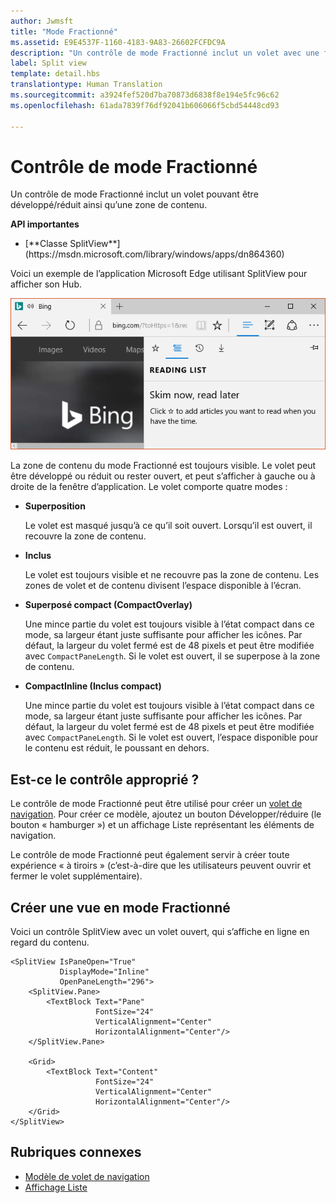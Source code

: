 ```yaml
---
author: Jwmsft
title: "Mode Fractionné"
ms.assetid: E9E4537F-1160-4183-9A83-26602FCFDC9A
description: "Un contrôle de mode Fractionné inclut un volet avec une fonction développer/réduire ainsi qu’une zone de contenu."
label: Split view
template: detail.hbs
translationtype: Human Translation
ms.sourcegitcommit: a3924fef520d7ba70873d6838f8e194e5fc96c62
ms.openlocfilehash: 61ada7839f76df92041b606066f5cbd54448cd93

---
```

# <a name="split-view-control"></a>Contrôle de mode Fractionné

<link rel="stylesheet" href="https://az835927.vo.msecnd.net/sites/uwp/Resources/css/custom.css"> 

Un contrôle de mode Fractionné inclut un volet pouvant être développé/réduit ainsi qu’une zone de contenu.

<div class="important-apis" >
<b>API importantes</b><br/>
<ul>
<li>[**Classe SplitView**](https://msdn.microsoft.com/library/windows/apps/dn864360)</li>
</ul>
</div>

Voici un exemple de l’application Microsoft Edge utilisant SplitView pour afficher son Hub.

![Exemple de mode Fractionné Microsoft Edge](images/split_view_Edge.png)


 La zone de contenu du mode Fractionné est toujours visible. Le volet peut être développé ou réduit ou rester ouvert, et peut s’afficher à gauche ou à droite de la fenêtre d’application. Le volet comporte quatre modes :

-   **Superposition**

    Le volet est masqué jusqu’à ce qu’il soit ouvert. Lorsqu’il est ouvert, il recouvre la zone de contenu.

-   **Inclus**

    Le volet est toujours visible et ne recouvre pas la zone de contenu. Les zones de volet et de contenu divisent l’espace disponible à l’écran.

-   **Superposé compact (CompactOverlay)**

    Une mince partie du volet est toujours visible à l’état compact dans ce mode, sa largeur étant juste suffisante pour afficher les icônes. Par défaut, la largeur du volet fermé est de 48 pixels et peut être modifiée avec `CompactPaneLength`. Si le volet est ouvert, il se superpose à la zone de contenu.

-   **CompactInline (Inclus compact)**

    Une mince partie du volet est toujours visible à l’état compact dans ce mode, sa largeur étant juste suffisante pour afficher les icônes. Par défaut, la largeur du volet fermé est de 48 pixels et peut être modifiée avec `CompactPaneLength`. Si le volet est ouvert, l’espace disponible pour le contenu est réduit, le poussant en dehors.

## <a name="is-this-the-right-control"></a>Est-ce le contrôle approprié ?

Le contrôle de mode Fractionné peut être utilisé pour créer un [volet de navigation](nav-pane.md). Pour créer ce modèle, ajoutez un bouton Développer/réduire (le bouton « hamburger ») et un affichage Liste représentant les éléments de navigation.

Le contrôle de mode Fractionné peut également servir à créer toute expérience « à tiroirs » (c’est-à-dire que les utilisateurs peuvent ouvrir et fermer le volet supplémentaire).

## <a name="create-a-split-view"></a>Créer une vue en mode Fractionné

Voici un contrôle SplitView avec un volet ouvert, qui s’affiche en ligne en regard du contenu.
```xaml
<SplitView IsPaneOpen="True"
           DisplayMode="Inline"
           OpenPaneLength="296">
    <SplitView.Pane>
        <TextBlock Text="Pane"
                   FontSize="24"
                   VerticalAlignment="Center"
                   HorizontalAlignment="Center"/>
    </SplitView.Pane>

    <Grid>
        <TextBlock Text="Content"
                   FontSize="24"
                   VerticalAlignment="Center"
                   HorizontalAlignment="Center"/>
    </Grid>
</SplitView>
```



## <a name="related-topics"></a>Rubriques connexes
* [Modèle de volet de navigation](nav-pane.md)
* [Affichage Liste](lists.md)
 

 



<!--HONumber=Dec16_HO2-->


